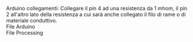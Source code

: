 Arduino collegamenti: Collegare il pin 4 ad una resistenza da 1 mhom, il pin 2 all'altro lato della resistenza a cui sarà anche collegato il filo di rame o di materiale conduttivo.
<br>File Arduino 
<br>File Processing
